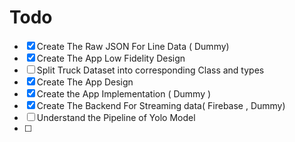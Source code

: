 # Todo 

- [x] Create The Raw JSON For Line Data ( Dummy)
- [x] Create The App Low Fidelity Design
- [ ] Split Truck Dataset into corresponding Class and types
- [x] Create The App Design
- [x] Create the App Implementation ( Dummy )
- [x] Create The Backend For Streaming data( Firebase , Dummy)
- [ ] Understand the Pipeline of Yolo Model 
- [ ] 
